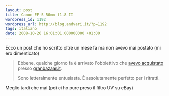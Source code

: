```yaml
---
layout: post
title: Canon EF-S 50mm f1.8 II
wordpress_id: 1192
wordpress_url: http://blog.andvari.it/?p=1192
tags: italiano
date: 2008-10-26 16:01:01.000000000 +01:00
---
```

Ecco un post che ho scritto oltre un mese fa ma non avevo mai postato (mi ero dimenticato)
<blockquote>Ebbene, qualche giorno fa è arrivato l'obbiettivo che <a href="http://blog.andvari.it/2008/09/16/target-acquired-ovvero-un-acquisto-importante-su-internetbis/">avevo acquistato</a> presso <a href="http://www.granbazaar.it">granbazaar.it</a>.

Sono letteralmente entusiasta. È assolutamente perfetto per i ritratti.</blockquote>
Meglio tardi che mai (poi ci ho pure preso il filtro UV su eBay)

